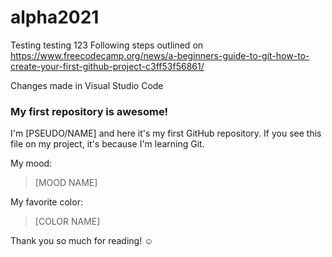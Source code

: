 # alpha2021
Testing testing 123
Following steps outlined on https://www.freecodecamp.org/news/a-beginners-guide-to-git-how-to-create-your-first-github-project-c3ff53f56861/

Changes made in Visual Studio Code

### My first repository is awesome!

I'm [PSEUDO/NAME] and here it's my first GitHub repository.
If you see this file on my project, it's because I'm learning Git.

My mood:

> [MOOD NAME]

My favorite color:

> [COLOR NAME]

Thank you so much for reading! ☺
